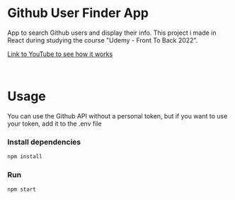 # Github User Finder App

App to search Github users and display their info.
This project i made in React during studying the course "Udemy - Front To Back 2022".

[Link to YouTube to see how it works](https://youtu.be/CNCVaRlXmQ8)

</br>

# Usage

You can use the Github API without a personal token, but if you want to use your token, add it to the .env file

### Install dependencies

```bash
npm install
```

### Run

```bash
npm start
```
